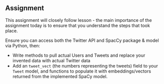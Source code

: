 ## Assignment

This assignment will closely follow lesson - the main importance of the assignment today is to ensure that you understand the steps that took place.

Ensure you can access both the Twitter API 
and SpacCy package & model via Python, then:

- Write methods to pull actual Users and Tweets and replace your invented data
  with actual Twitter data
- Add an `tweet_vect` (the numbers representing the tweets) field to your `Tweet` model, and functions to populate it
  with embeddings/vectors returned from the implemented SpaCy model.